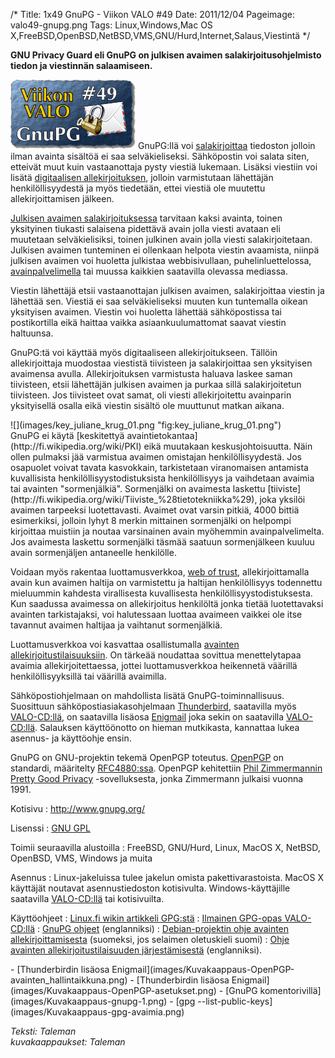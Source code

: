 /*
Title: 1x49 GnuPG - Viikon VALO #49
Date: 2011/12/04
Pageimage: valo49-gnupg.png
Tags: Linux,Windows,Mac OS X,FreeBSD,OpenBSD,NetBSD,VMS,GNU/Hurd,Internet,Salaus,Viestintä
*/

**GNU Privacy Guard eli GnuPG on julkisen avaimen
salakirjoitusohjelmisto tiedon ja viestinnän salaamiseen.**

![](images/valo49-gnupg.png "fig:valo49-gnupg.png")
GnuPG:llä voi
[salakirjoittaa](http://fi.wikipedia.org/wiki/Salakirjoitus) tiedoston
jolloin ilman avainta sisältöä ei saa selväkieliseksi. Sähköpostin voi
salata siten, etteivät muut kuin vastaanottaja pysty viestiä lukemaan.
Lisäksi viestiin voi lisätä [digitaalisen
allekirjoituksen](http://fi.wikipedia.org/wiki/Digitaalinen_allekirjoitus),
jolloin varmistutaan lähettäjän henkilöllisyydestä ja myös tiedetään,
ettei viestiä ole muutettu allekirjoittamisen jälkeen.

[Julkisen avaimen
salakirjoituksessa](http://fi.wikipedia.org/wiki/Salaus#Salausalgoritmeja)
tarvitaan kaksi avainta, toinen yksityinen tiukasti salaisena pidettävä
avain jolla viesti avataan eli muutetaan selväkielisiksi, toinen
julkinen avain jolla viesti salakirjoitetaan. Julkisen avaimen
tunteminen ei ollenkaan helpota viestin avaamista, niinpä julkisen
avaimen voi huoletta julkistaa webbisivullaan, puhelinluettelossa,
[avainpalvelimella](http://linux.fi/wiki/Gpg#Avainpalvelimet) tai muussa
kaikkien saatavilla olevassa mediassa.

Viestin lähettäjä etsii vastaanottajan julkisen avaimen, salakirjoittaa
viestin ja lähettää sen. Viestiä ei saa selväkieliseksi muuten kun
tuntemalla oikean yksityisen avaimen. Viestin voi huoletta lähettää
sähköpostissa tai postikortilla eikä haittaa vaikka asiaankuulumattomat
saavat viestin haltuunsa.

GnuPG:tä voi käyttää myös digitaaliseen allekirjoitukseen. Tällöin
allekirjoittaja muodostaa viestistä tiivisteen ja salakirjoittaa sen
yksityisen avaimensa avulla. Allekirjoituksen varmistusta haluava laskee
saman tiivisteen, etsii lähettäjän julkisen avaimen ja purkaa sillä
salakirjoitetun tiivisteen. Jos tiivisteet ovat samat, oli viesti
allekirjoitettu avainparin yksityisellä osalla eikä viestin sisältö ole
muuttunut matkan aikana.

<div class="rightimage" markdown="1">
![](images/key_juliane_krug_01.png "fig:key_juliane_krug_01.png‎")
</div>
GnuPG ei
käytä [keskitettyä avaintietokantaa](http://fi.wikipedia.org/wiki/PKI)
eikä muutakaan keskusjohtoisuutta. Näin ollen pulmaksi jää varmistua
avaimen omistajan henkilöllisyydestä. Jos osapuolet voivat tavata
kasvokkain, tarkistetaan viranomaisen antamista kuvallisista
henkilöllisyystodistuksista henkilöllisyys ja vaihdetaan avaimia tai
avainten "sormenjälkiä". Sormenjälki on avaimesta laskettu
[tiiviste](http://fi.wikipedia.org/wiki/Tiiviste_%28tietotekniikka%29),
joka yksilöi avaimen tarpeeksi luotettavasti. Avaimet ovat varsin
pitkiä, 4000 bittiä esimerkiksi, jolloin lyhyt 8 merkin mittainen
sormenjälki on helpompi kirjoittaa muistiin ja noutaa varsinainen avain
myöhemmin avainpalvelimelta. Jos avaimesta laskettu sormenjälki täsmää
saatuun sormenjälkeen kuuluu avain sormenjäljen antaneelle henkilölle.

Voidaan myös rakentaa luottamusverkkoa, [web of
trust](http://en.wikipedia.org/wiki/Web_of_trust), allekirjoittamalla
avain kun avaimen haltija on varmistettu ja haltijan henkilöllisyys
todennettu mieluummin kahdesta virallisesta kuvallisesta
henkilöllisyystodistuksesta. Kun saadussa avaimessa on allekirjoitus
henkilöltä jonka tietää luotettavaksi avainten tarkistajaksi, voi
halutessaan luottaa avaimeen vaikkei ole itse tavannut avaimen haltijaa
ja vaihtanut sormenjälkiä.

Luottamusverkkoa voi kasvattaa osallistumalla [avainten
allekirjoitustilaisuuksiin](http://en.wikipedia.org/wiki/Key_signing_party).
On tärkeää noudattaa sovittua menettelytapaa avaimia
allekirjoitettaessa, jottei luottamusverkkoa heikennetä väärillä
henkilöllisyyksillä tai väärillä avaimilla.

Sähköpostiohjelmaan on mahdollista lisätä GnuPG-toiminnallisuus.
Suosittuun sähköpostiasiakasohjelmaan
[Thunderbird](http://fi.wikipedia.org/wiki/Mozilla_Thunderbird),
saatavilla myös
[VALO-CD:llä](http://www.valo-cd.fi/ilmainen_thunderbird), on saatavilla
lisäosa [Enigmail](http://linux.fi/wiki/Enigmail) joka sekin on
saatavilla [VALO-CD:llä](http://www.valo-cd.fi/ilmainen_enigmail-opas).
Salauksen käyttöönotto on hieman mutkikasta, kannattaa lukea asennus- ja
käyttöohje ensin.

GnuPG on GNU-projektin tekemä OpenPGP toteutus.
[OpenPGP](http://www.openpgp.org/) on standardi, määritelty
[RFC4880:ssa](http://www.ietf.org/rfc/rfc4880.txt). OpenPGP kehitettiin
[Phil
Zimmermannin](http://www.philzimmermann.com/EN/background/index.html)
[Pretty Good Privacy](http://fi.wikipedia.org/wiki/PGP) -sovelluksesta,
jonka Zimmermann julkaisi vuonna 1991.

Kotisivu
:   <http://www.gnupg.org/>

Lisenssi
:   [GNU GPL](GNU_GPL)

Toimii seuraavilla alustoilla
:   FreeBSD, GNU/Hurd, Linux, MacOS X, NetBSD, OpenBSD, VMS, Windows ja
    muita

Asennus
:   Linux-jakeluissa tulee jakelun omista pakettivarastoista. MacOS X
    käyttäjät noutavat asennustiedoston kotisivulta. Windows-käyttäjille
    saatavilla [VALO-CD:llä](http://www.valo-cd.fi/ilmainen_gpg-opas) tai
    kotisivuilta.

Käyttöohjeet
:   [Linux.fi wikin artikkeli GPG:stä](http://linux.fi/wiki/Gpg)
:   [Ilmainen GPG-opas
    VALO-CD:llä](http://www.valo-cd.fi/ilmainen_gpg-opas)
:   [GnuPG ohjeet](http://www.gnupg.org/documentation/index.en.html)
    (englanniksi)
:   [Debian-projektin ohje avainten
    allekirjoittamisesta](http://www.debian.org/events/keysigning)
    (suomeksi, jos selaimen oletuskieli suomi)
:   [Ohje avainten allekirjoitustilaisuuden
    järjestämisestä](http://cryptnet.net/fdp/crypto/keysigning_party/en/keysigning_party.html)
    (englanniksi).

<div class="psgallery" markdown="1">
-   [Thunderbirdin lisäosa Enigmail](images/Kuvakaappaus-OpenPGP-avainten_hallintaikkuna.png)
-   [Thunderbirdin lisäosa Enigmail](images/Kuvakaappaus-OpenPGP-asetukset.png)
-   [GnuPG komentorivillä](images/Kuvakaappaus-gnupg-1.png)
-   [gpg --list-public-keys](images/Kuvakaappaus-gpg-avaimia.png)
</div>

*Teksti: Taleman* <br />
*kuvakaappaukset: Taleman*
